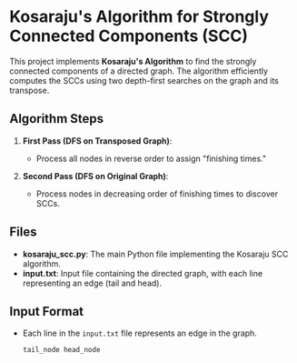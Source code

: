 # Kosaraju's Algorithm for Strongly Connected Components (SCC)
  This project implements **Kosaraju's Algorithm** to find the strongly connected components of a directed graph. The algorithm efficiently computes the SCCs using two depth-first searches on the graph and its transpose.


## Algorithm Steps
  1. **First Pass (DFS on Transposed Graph)**: 
     - Process all nodes in reverse order to assign "finishing times."

  2. **Second Pass (DFS on Original Graph)**:
     - Process nodes in decreasing order of finishing times to discover SCCs.


## Files
- **kosaraju_scc.py**: The main Python file implementing the Kosaraju SCC algorithm.
- **input.txt**: Input file containing the directed graph, with each line representing an edge (tail and head).

  
## Input Format
- Each line in the `input.txt` file represents an edge in the graph.
  ```text
  tail_node head_node
